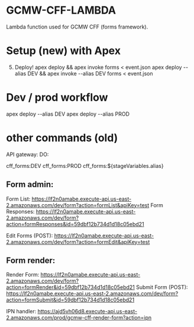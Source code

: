# GCMW-CFF-LAMBDA
Lambda function used for GCMW CFF (forms framework).

# Setup (new) with Apex
5. Deploy!
apex deploy && apex invoke forms < event.json
apex deploy --alias DEV && apex invoke --alias DEV forms < event.json
# Dev / prod workflow
apex deploy --alias DEV
apex deploy --alias PROD

# other commands (old)
API gateway: DO:

cff_forms:DEV
cff_forms:PROD
cff_forms:${stageVariables.alias}

## Form admin:
Form List: https://lf2n0amabe.execute-api.us-east-2.amazonaws.com/dev/form?action=formList&apiKey=test
Form Responses: https://lf2n0amabe.execute-api.us-east-2.amazonaws.com/dev/form?action=formResponses&id=59dbf12b734d1d18c05ebd21

Edit Forms (POST): https://lf2n0amabe.execute-api.us-east-2.amazonaws.com/dev/form?action=formEdit&apiKey=test

## Form render:
Render Form: https://lf2n0amabe.execute-api.us-east-2.amazonaws.com/dev/form?action=formRender&id=59dbf12b734d1d18c05ebd21
Submit Form (POST): https://lf2n0amabe.execute-api.us-east-2.amazonaws.com/dev/form?action=formSubmit&id=59dbf12b734d1d18c05ebd21

IPN handler: https://ajd5vh06d8.execute-api.us-east-2.amazonaws.com/prod/gcmw-cff-render-form?action=ipn